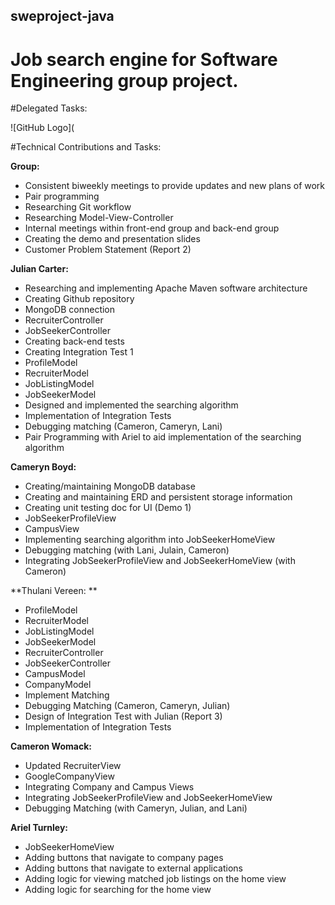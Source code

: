## sweproject-java
# Job search engine for Software Engineering group project.

#Delegated Tasks: 

![GitHub Logo](

#Technical Contributions and Tasks:

**Group:** 
- Consistent biweekly meetings to provide updates and new plans of work 
- Pair programming 
- Researching Git workflow 
- Researching Model-View-Controller 
- Internal meetings within front-end group and back-end group 
- Creating the demo and presentation slides 
- Customer Problem Statement (Report 2) 

**Julian Carter:**
- Researching and implementing Apache Maven software architecture 
- Creating Github repository 
- MongoDB connection 
- RecruiterController 
- JobSeekerController 
- Creating back-end tests 
- Creating Integration Test 1 
- ProfileModel 
- RecruiterModel 
- JobListingModel 
- JobSeekerModel 
- Designed and implemented the searching algorithm 
- Implementation of Integration Tests 
- Debugging matching (Cameron, Cameryn, Lani) 
- Pair Programming with Ariel to aid implementation of the searching algorithm 

**Cameryn Boyd:** 
- Creating/maintaining MongoDB database 
- Creating and maintaining ERD and persistent storage information 
- Creating unit testing doc for UI (Demo 1) 
- JobSeekerProfileView 
- CampusView
- Implementing searching algorithm into JobSeekerHomeView 
- Debugging matching (with Lani, Julain, Cameron) 
- Integrating JobSeekerProfileView and JobSeekerHomeView (with Cameron)

**Thulani Vereen: ** 
- ProfileModel
- RecruiterModel 
- JobListingModel 
- JobSeekerModel 
- RecruiterController 
- JobSeekerController 
- CampusModel 
- CompanyModel 
- Implement Matching 
- Debugging Matching (Cameron, Cameryn, Julian) 
- Design of Integration Test with Julian (Report 3) 
- Implementation of Integration Tests 

**Cameron Womack:**
- Updated RecruiterView 
- GoogleCompanyView 
- Integrating Company and Campus Views 
- Integrating JobSeekerProfileView and JobSeekerHomeView 
- Debugging Matching (with Cameryn, Julian, and Lani)

**Ariel Turnley:**
- JobSeekerHomeView 
- Adding buttons that navigate to company pages 
- Adding buttons that navigate to external applications 
- Adding logic for viewing matched job listings on the home view 
- Adding logic for searching for the home view 


